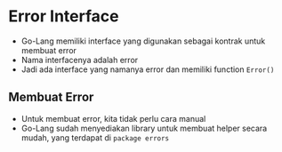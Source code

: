 # Error Interface

- Go-Lang memiliki interface yang digunakan sebagai kontrak untuk membuat error
- Nama interfacenya adalah error
- Jadi ada interface yang namanya error dan memiliki function `Error()`

## Membuat Error

- Untuk membuat error, kita tidak perlu cara manual
- Go-Lang sudah menyediakan library untuk membuat helper secara mudah, yang terdapat di `package errors`
